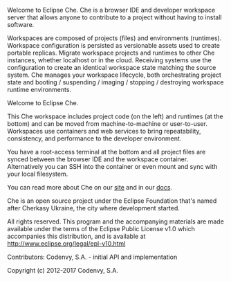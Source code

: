 Welcome to Eclipse Che. Che is a browser IDE and developer workspace server that allows anyone to contribute to a project without having to install software.

Workspaces are composed of projects (files) and environments (runtimes). Workspace configuration is persisted as versionable assets used to create portable replicas. Migrate workspace projects and runtimes to other Che instances, whether localhost or in the cloud. Receiving systems use the configuration to create an identical workspace state matching the source system. Che manages your workspace lifecycle, both orchestrating project state and booting / suspending / imaging / stopping / destroying workspace runtime environments.

Welcome to Eclipse Che. 

This Che workspace includes project code (on the left) and runtimes (at the bottom) and can be moved from machine-to-machine or user-to-user. Workspaces use containers and web services to bring repeatability, consistency, and performance to the developer environment.

You have a root-access terminal at the bottom and all project files are synced between the browser IDE and the workspace container. Alternatively you can SSH into the container or even mount and sync with your local filesystem.

You can read more about Che on our [site](https://eclipse.org/che/) and in our [docs](https://eclipse-che.readme.io/docs/). 

Che is an open source project under the Eclipse Foundation that's named after Cherkasy Ukraine, the city where development started.

All rights reserved. This program and the accompanying materials
are made available under the terms of the Eclipse Public License v1.0
which accompanies this distribution, and is available at
http://www.eclipse.org/legal/epl-v10.html

Contributors:
   Codenvy, S.A. - initial API and implementation

Copyright (c) 2012-2017 Codenvy, S.A.

